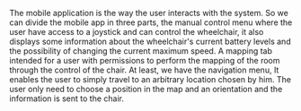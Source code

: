 The mobile application is the way the user interacts with the system. So we can divide the mobile app in three parts, the manual control menu where the user have access to a joystick and can control the wheelchair, it also displays some information about the wheelchair's current battery levels and the possibility of changing the current maximum speed. A mapping tab intended for a user with permissions to perform the mapping of the room through the control of the chair. At least, we have the navigation menu, It enables the user to simply travel to an arbitrary location chosen by him. The user only need to choose a position in the map and an orientation and the information is sent to the chair.
